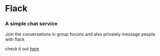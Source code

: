 # Flack

### A simple chat service

Join the conversations in group forums and also privately message people with flack

check it out [here](http://thompson-flack.herokuapp.com/)
